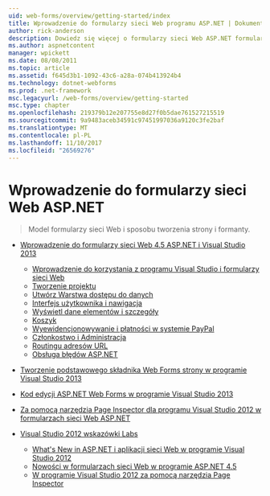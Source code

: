 ```yaml
---
uid: web-forms/overview/getting-started/index
title: Wprowadzenie do formularzy sieci Web programu ASP.NET | Dokumentacja firmy Microsoft
author: rick-anderson
description: Dowiedz się więcej o formularzy sieci Web ASP.NET formularzy ASP.NET sieci Web umożliwia kompilacji dynamicznych witryn sieci Web przy użyciu znanego modelu przeciągania i upuszczania, sterowanego zdarzeniami. Dzięki powierzchni projektowej oraz hund...
ms.author: aspnetcontent
manager: wpickett
ms.date: 08/08/2011
ms.topic: article
ms.assetid: f645d3b1-1092-43c6-a28a-074b413924b4
ms.technology: dotnet-webforms
ms.prod: .net-framework
msc.legacyurl: /web-forms/overview/getting-started
msc.type: chapter
ms.openlocfilehash: 219379b12e207755e8d27f0b5dae761527215519
ms.sourcegitcommit: 9a9483aceb34591c97451997036a9120c3fe2baf
ms.translationtype: MT
ms.contentlocale: pl-PL
ms.lasthandoff: 11/10/2017
ms.locfileid: "26569276"
---
```

<a name="getting-started-with-aspnet-web-forms"></a>Wprowadzenie do formularzy sieci Web ASP.NET
====================
> Model formularzy sieci Web i sposobu tworzenia strony i formanty.


- [Wprowadzenie do formularzy sieci Web 4.5 ASP.NET i Visual Studio 2013](getting-started-with-aspnet-45-web-forms/index.md)

    - [Wprowadzenie do korzystania z programu Visual Studio i formularzy sieci Web](getting-started-with-aspnet-45-web-forms/introduction-and-overview.md)
    - [Tworzenie projektu](getting-started-with-aspnet-45-web-forms/create-the-project.md)
    - [Utwórz Warstwa dostępu do danych](getting-started-with-aspnet-45-web-forms/create_the_data_access_layer.md)
    - [Interfejs użytkownika i nawigacja](getting-started-with-aspnet-45-web-forms/ui_and_navigation.md)
    - [Wyświetl dane elementów i szczegóły](getting-started-with-aspnet-45-web-forms/display_data_items_and_details.md)
    - [Koszyk](getting-started-with-aspnet-45-web-forms/shopping-cart.md)
    - [Wyewidencjonowywanie i płatności w systemie PayPal](getting-started-with-aspnet-45-web-forms/checkout-and-payment-with-paypal.md)
    - [Członkostwo i Administracja](getting-started-with-aspnet-45-web-forms/membership-and-administration.md)
    - [Routingu adresów URL](getting-started-with-aspnet-45-web-forms/url-routing.md)
    - [Obsługa błędów ASP.NET](getting-started-with-aspnet-45-web-forms/aspnet-error-handling.md)
- [Tworzenie podstawowego składnika Web Forms strony w programie Visual Studio 2013](creating-a-basic-web-forms-page.md)
- [Kod edycji ASP.NET Web Forms w programie Visual Studio 2013](code-editing-in-web-forms-pages.md)
- [Za pomocą narzędzia Page Inspector dla programu Visual Studio 2012 w formularzach sieci Web ASP.NET](using-page-inspector-in-a-visual-studio-11-beta-web-forms-project.md)
- [Visual Studio 2012 wskazówki Labs](hands-on-labs/index.md)

    - [What's New in ASP.NET i aplikacji sieci Web w programie Visual Studio 2012](hands-on-labs/whats-new-in-aspnet-and-web-development-in-visual-studio-2012.md)
    - [Nowości w formularzach sieci Web w programie ASP.NET 4.5](hands-on-labs/whats-new-in-web-forms-in-aspnet-45.md)
    - [W programie Visual Studio 2012 za pomocą narzędzia Page Inspector](hands-on-labs/using-page-inspector-in-visual-studio-2012.md)
